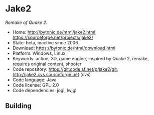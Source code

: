 # Jake2

_Remake of Quake 2._

- Home: http://bytonic.de/html/jake2.html, https://sourceforge.net/projects/jake2/
- State: beta, inactive since 2006
- Download: https://bytonic.de/html/download.html
- Platform: Windows, Linux
- Keywords: action, 3D, game engine, inspired by Quake 2, remake, requires original content, shooter
- Code repository: https://git.code.sf.net/p/jake2/git, http://jake2.cvs.sourceforge.net (cvs)
- Code language: Java
- Code license: GPL-2.0
- Code dependencies: jogl, lwjgl

## Building
